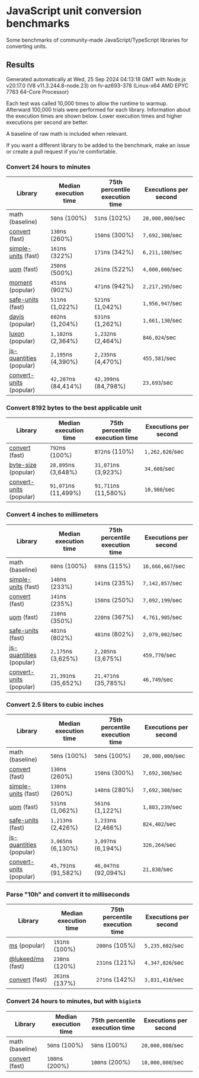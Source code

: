 # JavaScript unit conversion benchmarks

Some benchmarks of community-made JavaScript/TypeScript libraries for converting units.

## Results

<!-- beginblock(results) -->

Generated automatically at Wed, 25 Sep 2024 04:13:18 GMT with Node.js v20.17.0 (V8 v11.3.244.8-node.23) on fv-az693-378 (Linux-x64 AMD EPYC 7763 64-Core Processor)

Each test was called 10,000 times to allow the runtime to warmup.
Afterward 100,000 trials were performed for each library.
Information about the execution times are shown below.
Lower execution times and higher executions per second are better.

A baseline of raw math is included when relevant.

If you want a different library to be added to the benchmark, make an issue or create a pull request if you're comfortable.

### Convert 24 hours to minutes

| Library                                                            | Median execution time | 75th percentile execution time | Executions per second |
| ------------------------------------------------------------------ | --------------------- | ------------------------------ | --------------------- |
| math (baseline)                                                    | `50`ns (100%)         | `51`ns (102%)                  | `20,000,000`/sec      |
| [convert](https://npmjs.com/package/convert) (fast)                | `130`ns (260%)        | `150`ns (300%)                 | `7,692,308`/sec       |
| [simple-units](https://npmjs.com/package/simple-units) (fast)      | `161`ns (322%)        | `171`ns (342%)                 | `6,211,180`/sec       |
| [uom](https://npmjs.com/package/uom) (fast)                        | `250`ns (500%)        | `261`ns (522%)                 | `4,000,000`/sec       |
| [moment](https://npmjs.com/package/moment) (popular)               | `451`ns (902%)        | `471`ns (942%)                 | `2,217,295`/sec       |
| [safe-units](https://npmjs.com/package/safe-units) (fast)          | `511`ns (1,022%)      | `521`ns (1,042%)               | `1,956,947`/sec       |
| [dayjs](https://npmjs.com/package/dayjs) (popular)                 | `602`ns (1,204%)      | `631`ns (1,262%)               | `1,661,130`/sec       |
| [luxon](https://npmjs.com/package/luxon) (popular)                 | `1,182`ns (2,364%)    | `1,232`ns (2,464%)             | `846,024`/sec         |
| [js-quantities](https://npmjs.com/package/js-quantities) (popular) | `2,195`ns (4,390%)    | `2,235`ns (4,470%)             | `455,581`/sec         |
| [convert-units](https://npmjs.com/package/convert-units) (popular) | `42,207`ns (84,414%)  | `42,399`ns (84,798%)           | `23,693`/sec          |

### Convert 8192 bytes to the best applicable unit

| Library                                                            | Median execution time | 75th percentile execution time | Executions per second |
| ------------------------------------------------------------------ | --------------------- | ------------------------------ | --------------------- |
| [convert](https://npmjs.com/package/convert) (fast)                | `792`ns (100%)        | `872`ns (110%)                 | `1,262,626`/sec       |
| [byte-size](https://npmjs.com/package/byte-size) (popular)         | `28,895`ns (3,648%)   | `31,071`ns (3,923%)            | `34,608`/sec          |
| [convert-units](https://npmjs.com/package/convert-units) (popular) | `91,071`ns (11,499%)  | `91,711`ns (11,580%)           | `10,980`/sec          |

### Convert 4 inches to millimeters

| Library                                                            | Median execution time | 75th percentile execution time | Executions per second |
| ------------------------------------------------------------------ | --------------------- | ------------------------------ | --------------------- |
| math (baseline)                                                    | `60`ns (100%)         | `69`ns (115%)                  | `16,666,667`/sec      |
| [simple-units](https://npmjs.com/package/simple-units) (fast)      | `140`ns (233%)        | `141`ns (235%)                 | `7,142,857`/sec       |
| [convert](https://npmjs.com/package/convert) (fast)                | `141`ns (235%)        | `150`ns (250%)                 | `7,092,199`/sec       |
| [uom](https://npmjs.com/package/uom) (fast)                        | `210`ns (350%)        | `220`ns (367%)                 | `4,761,905`/sec       |
| [safe-units](https://npmjs.com/package/safe-units) (fast)          | `481`ns (802%)        | `481`ns (802%)                 | `2,079,002`/sec       |
| [js-quantities](https://npmjs.com/package/js-quantities) (popular) | `2,175`ns (3,625%)    | `2,205`ns (3,675%)             | `459,770`/sec         |
| [convert-units](https://npmjs.com/package/convert-units) (popular) | `21,391`ns (35,652%)  | `21,471`ns (35,785%)           | `46,749`/sec          |

### Convert 2.5 liters to cubic inches

| Library                                                            | Median execution time | 75th percentile execution time | Executions per second |
| ------------------------------------------------------------------ | --------------------- | ------------------------------ | --------------------- |
| math (baseline)                                                    | `50`ns (100%)         | `50`ns (100%)                  | `20,000,000`/sec      |
| [convert](https://npmjs.com/package/convert) (fast)                | `130`ns (260%)        | `150`ns (300%)                 | `7,692,308`/sec       |
| [simple-units](https://npmjs.com/package/simple-units) (fast)      | `130`ns (260%)        | `140`ns (280%)                 | `7,692,308`/sec       |
| [uom](https://npmjs.com/package/uom) (fast)                        | `531`ns (1,062%)      | `561`ns (1,122%)               | `1,883,239`/sec       |
| [safe-units](https://npmjs.com/package/safe-units) (fast)          | `1,213`ns (2,426%)    | `1,233`ns (2,466%)             | `824,402`/sec         |
| [js-quantities](https://npmjs.com/package/js-quantities) (popular) | `3,065`ns (6,130%)    | `3,097`ns (6,194%)             | `326,264`/sec         |
| [convert-units](https://npmjs.com/package/convert-units) (popular) | `45,791`ns (91,582%)  | `46,047`ns (92,094%)           | `21,838`/sec          |

### Parse "10h" and convert it to milliseconds

| Library                                                   | Median execution time | 75th percentile execution time | Executions per second |
| --------------------------------------------------------- | --------------------- | ------------------------------ | --------------------- |
| [ms](https://npmjs.com/package/ms) (popular)              | `191`ns (100%)        | `200`ns (105%)                 | `5,235,602`/sec       |
| [@lukeed/ms](https://npmjs.com/package/@lukeed/ms) (fast) | `230`ns (120%)        | `231`ns (121%)                 | `4,347,826`/sec       |
| [convert](https://npmjs.com/package/convert) (fast)       | `261`ns (137%)        | `271`ns (142%)                 | `3,831,418`/sec       |

### Convert 24 hours to minutes, but with `bigint`s

| Library                                             | Median execution time | 75th percentile execution time | Executions per second |
| --------------------------------------------------- | --------------------- | ------------------------------ | --------------------- |
| math (baseline)                                     | `50`ns (100%)         | `50`ns (100%)                  | `20,000,000`/sec      |
| [convert](https://npmjs.com/package/convert) (fast) | `100`ns (200%)        | `100`ns (200%)                 | `10,000,000`/sec      |

<!-- endblock(results) -->
